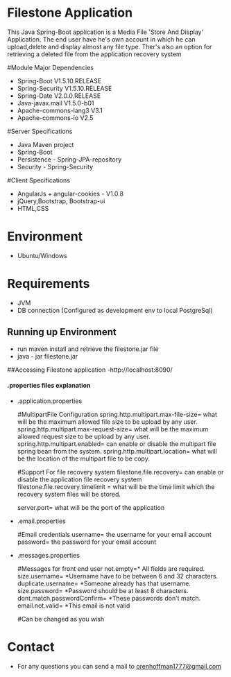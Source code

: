 # Filestone Application
This Java Spring-Boot application is a Media File 'Store And Display' Application.
The end user have he's own account in which he can upload,delete and display almost any file type.
Ther's also an option for retrieving a deleted file from the application recovery system 

#Module Major Dependencies
- Spring-Boot V1.5.10.RELEASE
- Spring-Security V1.5.10.RELEASE
- Spring-Date V2.0.0.RELEASE
- Java-javax.mail V1.5.0-b01
- Apache-commons-lang3 V3.1
- Apache-commons-io V2.5

#Server Specifications
- Java Maven project
- Spring-Boot
- Persistence - Spring-JPA-repository
- Security - Spring-Security


#Client Specifications
- AngularJs + angular-cookies - V1.0.8
- jQuery,Bootstrap, Bootstrap-ui
- HTML,CSS





# Environment
 - Ubuntu/Windows
 
# Requirements
- JVM
- DB connection (Configured as development env to local PostgreSql)



## Running up Environment
- run maven install and retrieve the filestone.jar file
- java - jar filestone.jar

##Accessing Filestone application
-http://localhost:8090/


#### .properties files explanation
- .application.properties
    
	#MultipartFile Configuration
	spring.http.multipart.max-file-size= what will be the maximum allowed file size to be upload by any user.
	spring.http.multipart.max-request-size= what will be the maximum allowed request size to be upload by any user.
	spring.http.multipart.enabled= can enable or disable the multipart file spring bean from the system.
	spring.http.multipart.location= what will be the location of the multipart file to be copy.
	
	#Support For file recovery system
	filestone.file.recovery= can enable or disable the application file recovery system
	filestone.file.recovery.timelimit = what will be the time limit which the recovery system files will be stored.	
	
	server.port= what will be the port of the application
	
	
- .email.properties
    
	#Email credentials
	username= the username for your email account
	password= the password  for your email account	
	
- .messages.properties
    
	#Messages for front end user
	not.empty=* All fields are required.
	size.username= *Username have to be between 6 and 32 characters.
	duplicate.username= *Someone already has that username.
	size.password= *Password should be at least 8 characters.
	dont.match.passwordConfirm= *These passwords don't match.
	email.not.valid= *This email is not valid
	
	#Can be changed as you wish	
    


# Contact
- For any questions you can send a mail to orenhoffman1777@gmail.com